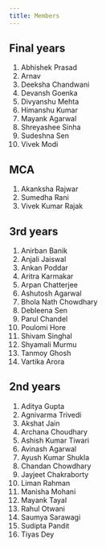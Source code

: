 ```yaml
---
title: Members
---
```

## Final years

1. Abhishek Prasad
2. Arnav
3. Deeksha Chandwani
4. Devansh Goenka
5. Divyanshu Mehta
6. Himanshu Kumar
7. Mayank Agarwal
8. Shreyashee Sinha
9. Sudeshna Sen
10. Vivek Modi


## MCA

1. Akanksha Rajwar
2. Sumedha Rani
3. Vivek Kumar Rajak


## 3rd years

1. Anirban Banik
2. Anjali Jaiswal
3. Ankan Poddar
4. Aritra Karmakar
5. Arpan Chatterjee
6. Ashutosh Agarwal
7. Bhola Nath Chowdhary
8. Debleena Sen
9. Parul Chandel
10. Poulomi Hore
11. Shivam Singhal
12. Shyamali Murmu
13. Tanmoy Ghosh
14. Vartika Arora


## 2nd years

1. Aditya Gupta
2. Agnivarma Trivedi
3. Akshat Jain
4. Archana Choudhary
5. Ashish Kumar Tiwari
6. Avinash Agarwal
7. Ayush Kumar Shukla
8. Chandan Chowdhary
9. Jayjeet Chakraborty
10. Liman Rahman
11. Manisha Mohani
12. Mayank Tayal
13. Rahul Otwani
14. Saumya Sarawagi
15. Sudipta Pandit
16. Tiyas Dey

